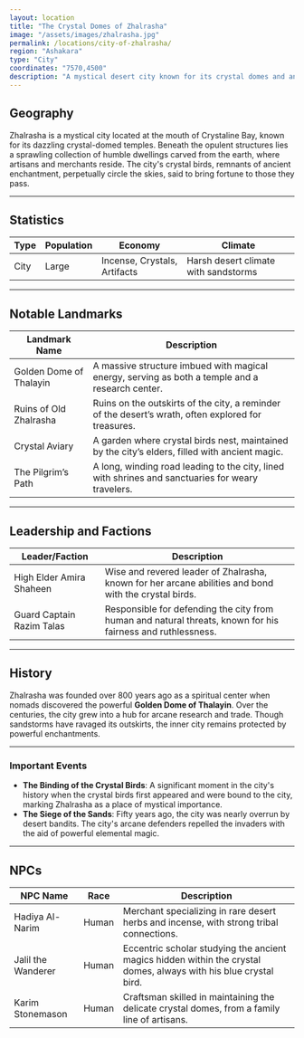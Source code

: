 ```yaml
---
layout: location
title: "The Crystal Domes of Zhalrasha"
image: "/assets/images/zhalrasha.jpg"
permalink: /locations/city-of-zhalrasha/
region: "Ashakara"
type: "City"
coordinates: "7570,4500"
description: "A mystical desert city known for its crystal domes and ancient magic, surrounded by dangers."
---
```


## Geography

Zhalrasha is a mystical city located at the mouth of Crystaline Bay, known for its dazzling crystal-domed temples. Beneath the opulent structures lies a sprawling collection of humble dwellings carved from the earth, where artisans and merchants reside. The city's crystal birds, remnants of ancient enchantment, perpetually circle the skies, said to bring fortune to those they pass.

---

## Statistics

| Type         | Population | Economy                             | Climate                              |
|--------------|------------|-------------------------------------|--------------------------------------|
| City  | Large      | Incense, Crystals, Artifacts        | Harsh desert climate with sandstorms |

---

## Notable Landmarks

| Landmark Name            | Description                                                                                 |
|--------------------------|---------------------------------------------------------------------------------------------|
| Golden Dome of Thalayin   | A massive structure imbued with magical energy, serving as both a temple and a research center. |
| Ruins of Old Zhalrasha    | Ruins on the outskirts of the city, a reminder of the desert’s wrath, often explored for treasures. |
| Crystal Aviary           | A garden where crystal birds nest, maintained by the city’s elders, filled with ancient magic.  |
| The Pilgrim’s Path | A long, winding road leading to the city, lined with shrines and sanctuaries for weary travelers. |

---

## Leadership and Factions

| Leader/Faction            | Description                                                                                 |
|---------------------------|---------------------------------------------------------------------------------------------|
| High Elder Amira Shaheen   | Wise and revered leader of Zhalrasha, known for her arcane abilities and bond with the crystal birds. |
| Guard Captain Razim Talas  | Responsible for defending the city from human and natural threats, known for his fairness and ruthlessness. |

---

## History

Zhalrasha was founded over 800 years ago as a spiritual center when nomads discovered the powerful **Golden Dome of Thalayin**. Over the centuries, the city grew into a hub for arcane research and trade. Though sandstorms have ravaged its outskirts, the inner city remains protected by powerful enchantments.

---

### Important Events

- **The Binding of the Crystal Birds**: A significant moment in the city's history when the crystal birds first appeared and were bound to the city, marking Zhalrasha as a place of mystical importance.
- **The Siege of the Sands**: Fifty years ago, the city was nearly overrun by desert bandits. The city's arcane defenders repelled the invaders with the aid of powerful elemental magic.

---

## NPCs

| NPC Name           | Race     | Description                                                                 |
|--------------------|----------|-----------------------------------------------------------------------------|
| Hadiya Al-Narim     | Human    | Merchant specializing in rare desert herbs and incense, with strong tribal connections. |
| Jalil the Wanderer  | Human    | Eccentric scholar studying the ancient magics hidden within the crystal domes, always with his blue crystal bird. |
| Karim Stonemason    | Human    | Craftsman skilled in maintaining the delicate crystal domes, from a family line of artisans. |
